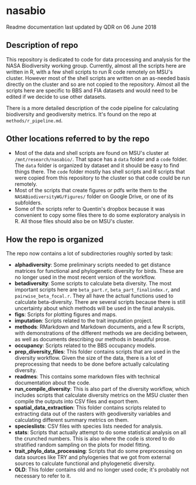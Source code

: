 # nasabio

Readme documentation last updated by QDR on 06 June 2018

## Description of repo

This repository is dedicated to code for data processing and analysis for the NASA Biodiversity working group. Currently, almost all the scripts here are written in R, with a few shell scripts to run R code remotely on MSU's cluster. However most of the shell scripts are written on an as-needed basis directly on the cluster and so are not copied to the repository. Almost all the scripts here are specific to BBS and FIA datasets and would need to be edited if we decide to use other datasets.

There is a more detailed description of the code pipeline for calculating biodiversity and geodiversity metrics. It's found on the repo at `methods/r_pipeline.md`.

## Other locations referred to by the repo

- Most of the data and shell scripts are found on MSU's cluster at `/mnt/research/nasabio/`. That space has a `data` folder and a `code` folder. The `data` folder is organized by dataset and it should be easy to find things there. The `code` folder mostly has shell scripts and R scripts that were copied from this repository to the cluster so that code could be run remotely. 
- Most of the scripts that create figures or pdfs write them to the `NASABiodiversityWG/Figures/` folder on Google Drive, or one of its subfolders.
- Some of the scripts refer to Quentin's dropbox because it was convenient to copy some files there to do some exploratory analysis in R. All those files should also be on MSU's cluster.

## How the repo is organized

The repo now contains a lot of subdirectories roughly sorted by task:

- **alphadiversity**: Some preliminary scripts needed to get distance matrices for functional and phylogenetic diversity for birds. These are no longer used in the most recent version of the workflow.
- **betadiversity**: Some scripts to calculate beta diversity. The most important scripts here are `beta_part.r`, `beta_part_finalindex.r`, and `pairwise_beta_focal.r`. They all have the actual functions used to calculate beta-diversity. There are several scripts because there is still uncertainty about which methods will be used in the final analysis.
- **figs**: Scripts for plotting figures and maps.
- **imputation**: Scripts related to the trait imputation project.
- **methods**: RMarkdown and Markdown documents, and a few R scripts, with demonstrations of the different methods we are deciding between, as well as documents describing our methods in beautiful prose.
- **occupancy**: Scripts related to the BBS occupancy models.
- **prep_diversity_files**: This folder contains scripts that are used in the diversity workflow. Given the size of the data, there is a lot of preprocessing that needs to be done before actually calculating diversity.
- **readmes**: This contains some markdown files with technical documentation about the code.
- **run_compile_diversity**: This is also part of the diversity workflow, which includes scripts that calculate diversity metrics on the MSU cluster then compile the outputs into CSV files and export them.
- **spatial_data_extraction**: This folder contains scripts related to extracting data out of the rasters with geodiversity variables and calculating different summary metrics on them.
- **specieslists**: CSV files with species lists needed for analysis.
- **stats**: Scripts that actually attempt to do some statistical analysis on all the crunched numbers. This is also where the code is stored to do stratified random sampling on the plots for model fitting.
- **trait_phylo_data_processing**: Scripts that do some preprocessing on data sources like TRY and phylogenies that we got from external sources to calculate functional and phylogenetic diversity.
- **OLD**: This folder contains old and no longer used code; it's probably not necessary to refer to it.
 